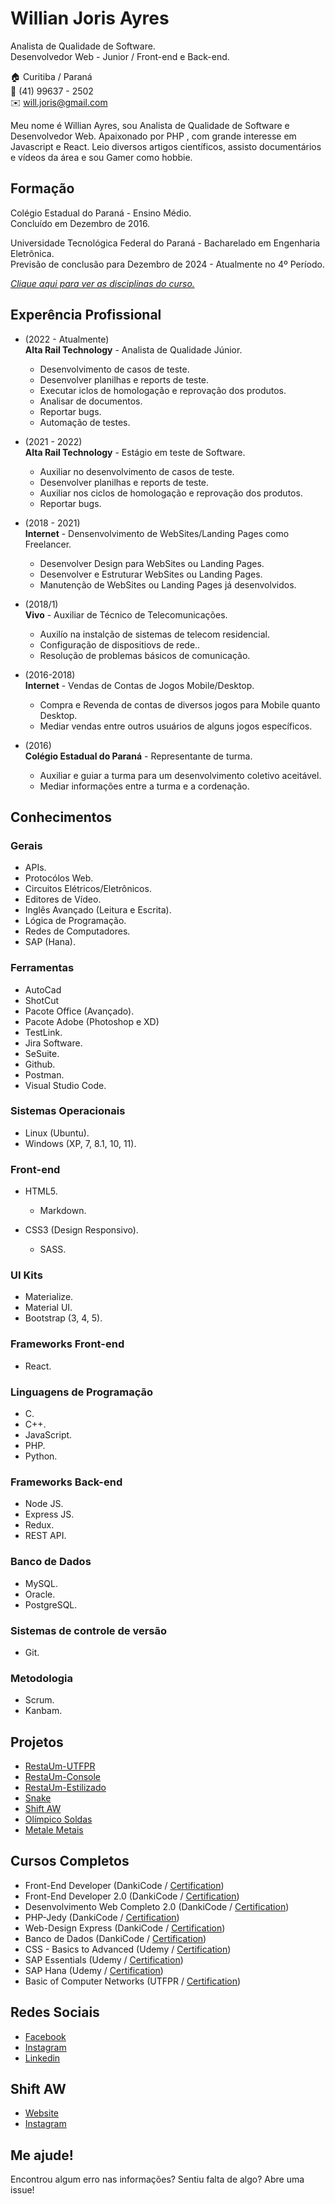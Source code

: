 # Willian Joris Ayres

Analista de Qualidade de Software.<br/>
Desenvolvedor Web - Junior / Front-end e Back-end.

🏠 Curitiba / Paraná <br/>
📱 (41) 99637 - 2502 <br/>
✉️ will.joris@gmail.com

Meu nome é Willian Ayres, sou Analista de Qualidade de Software e Desenvolvedor Web. Apaixonado por PHP , com grande interesse em Javascript e React. 
Leio diversos artigos científicos, assisto documentários e vídeos da área e sou Gamer como hobbie.<br />


## Formação 

Colégio Estadual do Paraná - Ensino Médio. <br/>
Concluído em Dezembro de 2016.

Universidade Tecnológica Federal do Paraná - Bacharelado em Engenharia Eletrônica. <br/>
Previsão de conclusão para Dezembro de 2024 - Atualmente no 4º Período.

[_Clique aqui para ver as disciplinas do curso._](disciplines.md#bachelors-degree-in-electronic-engineering)<br />

## Experência Profissional

* (2022 - Atualmente) <br/>
**Alta Rail Technology** - 
Analista de Qualidade Júnior.
  * Desenvolvimento de casos de teste.
  * Desenvolver planilhas e reports de teste.
  * Executar iclos de homologação e reprovação dos produtos.
  * Analisar de documentos.
  * Reportar bugs.
  * Automação de testes.

* (2021 - 2022) <br/>
**Alta Rail Technology** - 
Estágio em teste de Software.
  * Auxiliar no desenvolvimento de casos de teste.
  * Desenvolver planilhas e reports de teste.
  * Auxiliar nos ciclos de homologação e reprovação dos produtos.
  * Reportar bugs.

* (2018 - 2021) <br/>
**Internet** - 
Densenvolvimento de WebSites/Landing Pages como Freelancer.
  * Desenvolver Design para WebSites ou Landing Pages.
  * Desenvolver e Estruturar WebSites ou Landing Pages.
  * Manutenção de WebSites ou Landing Pages já desenvolvidos.

* (2018/1) <br />
**Vivo** - 
Auxiliar de Técnico de Telecomunicações.
  * Auxilío na instalção de sistemas de telecom residencial.
  * Configuração de dispositiovs de rede..
  * Resolução de problemas básicos de comunicação.

* (2016-2018) <br />
**Internet** - 
Vendas de Contas de Jogos Mobile/Desktop.
  * Compra e Revenda de contas de diversos jogos para Mobile quanto Desktop.
  * Mediar vendas entre outros usuários de alguns jogos específicos.

* (2016) <br/>
**Colégio Estadual do Paraná** - 
Representante de turma.
  * Auxiliar e guiar a turma para um desenvolvimento coletivo aceitável.
  * Mediar informações entre a turma e a cordenação.<br />

## Conhecimentos

### Gerais
  
* APIs.
* Protocólos Web.
* Circuitos Elétricos/Eletrônicos.
* Editores de Vídeo.
* Inglês Avançado (Leitura e Escrita).
* Lógica de Programação.
* Redes de Computadores.
* SAP (Hana).

### Ferramentas
 * AutoCad
 * ShotCut
 * Pacote Office (Avançado).
 * Pacote Adobe (Photoshop e XD)
 * TestLink.
 * Jira Software.
 * SeSuite.
 * Github.
 * Postman.
 * Visual Studio Code.

### Sistemas Operacionais
* Linux (Ubuntu).
* Windows (XP, 7, 8.1, 10, 11).

### Front-end
* HTML5.
  * Markdown.

* CSS3 (Design Responsivo).
  * SASS.

### UI Kits
* Materialize.
* Material UI.
* Bootstrap (3, 4, 5).

### Frameworks Front-end
* React.

### Linguagens de Programação
* C.
* C++.
* JavaScript.
* PHP.
* Python.

### Frameworks Back-end
* Node JS.
* Express JS.
* Redux.
* REST API.

### Banco de Dados
* MySQL.
* Oracle.
* PostgreSQL.

### Sistemas de controle de versão
* Git.

### Metodologia
* Scrum.
* Kanbam.<br />

## Projetos
* [RestaUm-UTFPR](https://github.com/willianayres/projects/tree/main/resta-um-utfpr)
* [RestaUm-Console](https://github.com/willianayres/projects/tree/main/resta-um-console)
* [RestaUm-Estilizado](https://github.com/willianayres/projects/tree/main/resta-um-estilizado)
* [Snake](https://github.com/willianayres/projects/tree/main/snake)
* [Shift AW](https://www.shiftaw.com.br)
* [Olímpico Soldas](https://olimpicosoldas.com.br)
* [Metale Metais](https://metalemetais.com.br)<br />

## Cursos Completos
* Front-End Developer (DankiCode / [Certification](certificates/courses/frontend/FrontEnd.pdf))
* Front-End Developer 2.0 (DankiCode / [Certification](certificates/courses/frontend2/FrontEnd2.0.pdf))
* Desenvolvimento Web Completo 2.0 (DankiCode / [Certification](certificates/courses/webdev2/DesenvolvimentoWebCompleto2.0.pdf))
* PHP-Jedy (DankiCode / [Certification](certificates/courses/php/PHP-Jedy.pdf))
* Web-Design Express (DankiCode / [Certification](certificates/courses/webdesign/WebDesignExpress.pdf))
* Banco de Dados (DankiCode / [Certification](certificates/courses/db/Banco_De_Dados.pdf))
* CSS - Basics to Advanced (Udemy / [Certification](certificates/courses/css/CSS_Basics_To_Advanced_For_Front_End_Development_(2021).pdf))
* SAP Essentials (Udemy / [Certification](certificates/courses/sap/SAP_Business_Analytics_Essential_Training.pdf))
* SAP Hana (Udemy / [Certification](certificates/courses/sap-4hana/SAP_4HANA_Bootcamp_2021.pdf))
* Basic of Computer Networks (UTFPR / [Certification](certificates/courses/redes/Curso_Basico_em_Redes_de_Computadores.pdf))<br />

## Redes Sociais
*  [Facebook](https://www.facebook.com/willian.joris)
*  [Instagram](https://www.instagram.com/willjoris/)
*  [Linkedin](https://www.linkedin.com/in/willian-j-ayres/)<br />

## Shift AW
*  [Website](https://www.shiftaw.com.br)
*  [Instagram](https://www.instagram.com/shift_aw/)<br />

## Me ajude!
Encontrou algum erro nas informações? Sentiu falta de algo? Abre uma issue! <br/>
